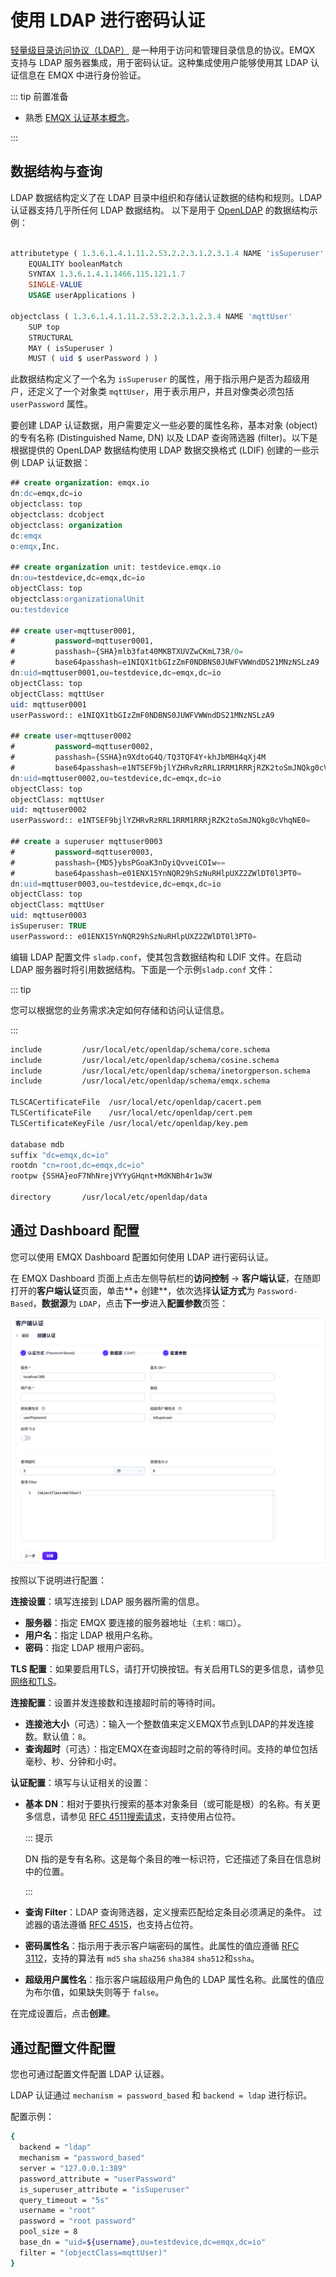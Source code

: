 # 使用 LDAP 进行密码认证

[轻量级目录访问协议（LDAP）](https://ldap.com/) 是一种用于访问和管理目录信息的协议。EMQX 支持与 LDAP 服务器集成，用于密码认证。这种集成使用户能够使用其 LDAP 认证信息在 EMQX 中进行身份验证。

::: tip 前置准备

- 熟悉 [EMQX 认证基本概念](../authn/authn.md)。

:::

## 数据结构与查询

LDAP 数据结构定义了在 LDAP 目录中组织和存储认证数据的结构和规则。LDAP 认证器支持几乎所任何 LDAP 数据结构。 以下是用于 [OpenLDAP](https://www.openldap.org/) 的数据结构示例：

```sql

attributetype ( 1.3.6.1.4.1.11.2.53.2.2.3.1.2.3.1.4 NAME 'isSuperuser'
	EQUALITY booleanMatch
	SYNTAX 1.3.6.1.4.1.1466.115.121.1.7
	SINGLE-VALUE
	USAGE userApplications )

objectclass ( 1.3.6.1.4.1.11.2.53.2.2.3.1.2.3.4 NAME 'mqttUser'
    SUP top
	STRUCTURAL
	MAY ( isSuperuser )
    MUST ( uid $ userPassword ) )

```

此数据结构定义了一个名为 `isSuperuser` 的属性，用于指示用户是否为超级用户，还定义了一个对象类 `mqttUser`，用于表示用户，并且对像类必须包括 `userPassword` 属性。

要创建 LDAP 认证数据，用户需要定义一些必要的属性名称，基本对象 (object) 的专有名称 (Distinguished Name, DN) 以及 LDAP 查询筛选器 (filter)。以下是根据提供的 OpenLDAP 数据结构使用 LDAP 数据交换格式 (LDIF) 创建的一些示例 LDAP 认证数据：

```sql
## create organization: emqx.io
dn:dc=emqx,dc=io
objectclass: top
objectclass: dcobject
objectclass: organization
dc:emqx
o:emqx,Inc.

## create organization unit: testdevice.emqx.io
dn:ou=testdevice,dc=emqx,dc=io
objectClass: top
objectclass:organizationalUnit
ou:testdevice

## create user=mqttuser0001,
#         password=mqttuser0001,
#         passhash={SHA}mlb3fat40MKBTXUVZwCKmL73R/0=
#         base64passhash=e1NIQX1tbGIzZmF0NDBNS0JUWFVWWndDS21MNzNSLzA9
dn:uid=mqttuser0001,ou=testdevice,dc=emqx,dc=io
objectClass: top
objectClass: mqttUser
uid: mqttuser0001
userPassword:: e1NIQX1tbGIzZmF0NDBNS0JUWFVWWndDS21MNzNSLzA9

## create user=mqttuser0002
#         password=mqttuser0002,
#         passhash={SSHA}n9XdtoG4Q/TQ3TQF4Y+khJbMBH4qXj4M
#         base64passhash=e1NTSEF9bjlYZHRvRzRRL1RRM1RRRjRZK2toSmJNQkg0cVhqNE0=
dn:uid=mqttuser0002,ou=testdevice,dc=emqx,dc=io
objectClass: top
objectClass: mqttUser
uid: mqttuser0002
userPassword:: e1NTSEF9bjlYZHRvRzRRL1RRM1RRRjRZK2toSmJNQkg0cVhqNE0=

## create a superuser mqttuser0003
#         password=mqttuser0003,
#         passhash={MD5}ybsPGoaK3nDyiQvveiCOIw==
#         base64passhash=e01ENX15YnNQR29hSzNuRHlpUXZ2ZWlDT0l3PT0=
dn:uid=mqttuser0003,ou=testdevice,dc=emqx,dc=io
objectClass: top
objectClass: mqttUser
uid: mqttuser0003
isSuperuser: TRUE
userPassword:: e01ENX15YnNQR29hSzNuRHlpUXZ2ZWlDT0l3PT0=
```

编辑 LDAP 配置文件 `sladp.conf`，使其包含数据结构和 LDIF 文件。在启动 LDAP 服务器时将引用数据结构。下面是一个示例`sladp.conf` 文件：

::: tip

您可以根据您的业务需求决定如何存储和访问认证信息。

:::

```sh
include         /usr/local/etc/openldap/schema/core.schema
include         /usr/local/etc/openldap/schema/cosine.schema
include         /usr/local/etc/openldap/schema/inetorgperson.schema
include         /usr/local/etc/openldap/schema/emqx.schema

TLSCACertificateFile  /usr/local/etc/openldap/cacert.pem
TLSCertificateFile    /usr/local/etc/openldap/cert.pem
TLSCertificateKeyFile /usr/local/etc/openldap/key.pem

database mdb
suffix "dc=emqx,dc=io"
rootdn "cn=root,dc=emqx,dc=io"
rootpw {SSHA}eoF7NhNrejVYYyGHqnt+MdKNBh4r1w3W

directory       /usr/local/etc/openldap/data
```

## 通过 Dashboard 配置

您可以使用 EMQX Dashboard 配置如何使用 LDAP 进行密码认证。

在 EMQX Dashboard 页面上点击左侧导航栏的**访问控制** -> **客户端认证**，在随即打开的**客户端认证**页面，单击**+ 创建**，依次选择**认证方式**为 `Password-Based`，**数据源**为 `LDAP`，点击**下一步**进入**配置参数**页签：

<img src="./assets/authn-ldap.png" alt="authn-ldap" style="zoom:67%;" />

按照以下说明进行配置：

**连接设置**：填写连接到 LDAP 服务器所需的信息。

- **服务器**：指定 EMQX 要连接的服务器地址（`主机：端口`）。
- **用户名**：指定 LDAP 根用户名称。
- **密码**：指定 LDAP 根用户密码。

**TLS 配置**：如果要启用TLS，请打开切换按钮。有关启用TLS的更多信息，请参见[网络和TLS](../../network/overview.md)。

**连接配置**：设置并发连接数和连接超时前的等待时间。

- **连接池大小**（可选）：输入一个整数值来定义EMQX节点到LDAP的并发连接数。默认值：`8`。
- **查询超时**（可选）：指定EMQX在查询超时之前的等待时间。支持的单位包括毫秒、秒、分钟和小时。

**认证配置**：填写与认证相关的设置：

- **基本 DN**：相对于要执行搜索的基本对象条目（或可能是根）的名称。有关更多信息，请参见 [RFC 4511搜索请求](https://datatracker.ietf.org/doc/html/rfc4511#section-4.5.1)，支持使用占位符。

  ::: 提示

  DN 指的是专有名称。这是每个条目的唯一标识符，它还描述了条目在信息树中的位置。

  :::

- **查询 Filter**：LDAP 查询筛选器，定义搜索匹配给定条目必须满足的条件。 过滤器的语法遵循 [RFC 4515](https://www.rfc-editor.org/rfc/rfc4515)，也支持占位符。

- **密码属性名**：指示用于表示客户端密码的属性。此属性的值应遵循 [RFC 3112](https://datatracker.ietf.org/doc/html/rfc3112)，支持的算法有 `md5` `sha` `sha256` `sha384` `sha512`和`ssha`。

- **超级用户属性名**：指示客户端超级用户角色的 LDAP 属性名称。此属性的值应为布尔值，如果缺失则等于 `false`。

在完成设置后，点击**创建**。

## 通过配置文件配置

您也可通过配置文件配置 LDAP 认证器。

LDAP 认证通过 `mechanism = password_based` 和 `backend = ldap` 进行标识。

配置示例：

```bash
{
  backend = "ldap"
  mechanism = "password_based"
  server = "127.0.0.1:389"
  password_attribute = "userPassword"
  is_superuser_attribute = "isSuperuser"
  query_timeout = "5s"
  username = "root"
  password = "root password"
  pool_size = 8
  base_dn = "uid=${username},ou=testdevice,dc=emqx,dc=io"
  filter = "(objectClass=mqttUser)"
}
```
